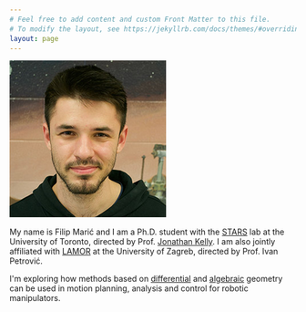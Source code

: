```yaml
---
# Feel free to add content and custom Front Matter to this file.
# To modify the layout, see https://jekyllrb.com/docs/themes/#overriding-theme-defaults
layout: page
---
```

<div class="ui basic segment">
  <img class="ui small right floated rounded image" src="/assets/filip_275.jpg">

  My name is Filip Marić and I am a Ph.D. student with the [STARS](www.starslab.ca) lab at the University of Toronto, directed by Prof. [Jonathan Kelly](http://stars.utias.utoronto.ca/~jkelly/). 
  I am also jointly affiliated with [LAMOR](https://lamor.fer.hr/lamor) at the University of Zagreb, directed by Prof. Ivan Petrović.
  
  I'm exploring how methods based on [differential](https://en.wikipedia.org/wiki/Differential_geometry) and [algebraic](https://en.wikipedia.org/wiki/Algebraic_geometry) geometry can be used in motion planning, analysis and control for robotic manipulators. 
  
</div>
</br>
